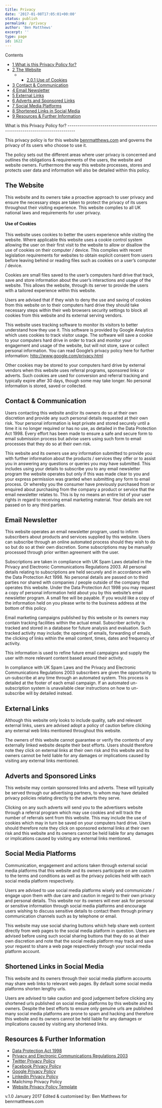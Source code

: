 ```yaml
---
title: Privacy
date: '2017-01-08T17:05:01+00:00'
status: publish
permalink: /privacy
author: 'Ben Matthews'
excerpt: ''
type: page
id: 1622
---
```

<div class="no_bullets" id="toc_container">Contents

- [<span class="toc_number toc_depth_1">1</span> What is this Privacy Policy for?](#What_is_this_Privacy_Policy_for)
- [<span class="toc_number toc_depth_1">2</span> The Website](#The_Website)
  - - [<span class="toc_number toc_depth_3">2.0.1</span> Use of Cookies](#Use_of_Cookies)
- [<span class="toc_number toc_depth_1">3</span> Contact &amp; Communication](#Contact_Communication)
- [<span class="toc_number toc_depth_1">4</span> Email Newsletter](#Email_Newsletter)
- [<span class="toc_number toc_depth_1">5</span> External Links](#External_Links)
- [<span class="toc_number toc_depth_1">6</span> Adverts and Sponsored Links](#Adverts_and_Sponsored_Links)
- [<span class="toc_number toc_depth_1">7</span> Social Media Platforms](#Social_Media_Platforms)
- [<span class="toc_number toc_depth_1">8</span> Shortened Links in Social Media](#Shortened_Links_in_Social_Media)
- [<span class="toc_number toc_depth_1">9</span> Resources &amp; Further Information](#Resources_Further_Information)

</div><span id="What_is_this_Privacy_Policy_for">What is this Privacy Policy for?</span>
----------------------------------------------------------------------------------

This privacy policy is for this website [benrmatthews.com](https://benrmatthews.com/) and governs the privacy of its users who choose to use it.

The policy sets out the different areas where user privacy is concerned and outlines the obligations &amp; requirements of the users, the website and website owners. Furthermore the way this website processes, stores and protects user data and information will also be detailed within this policy.

<span id="The_Website">The Website</span>
-----------------------------------------

This website and its owners take a proactive approach to user privacy and ensure the necessary steps are taken to protect the privacy of its users throughout their visiting experience. This website complies to all UK national laws and requirements for user privacy.

#### <span id="Use_of_Cookies">Use of Cookies</span>

This website uses cookies to better the users experience while visiting the website. Where applicable this website uses a cookie control system allowing the user on their first visit to the website to allow or disallow the use of cookies on their computer / device. This complies with recent legislation requirements for websites to obtain explicit consent from users before leaving behind or reading files such as cookies on a user’s computer / device.

Cookies are small files saved to the user’s computers hard drive that track, save and store information about the user’s interactions and usage of the website. This allows the website, through its server to provide the users with a tailored experience within this website.

Users are advised that if they wish to deny the use and saving of cookies from this website on to their computers hard drive they should take necessary steps within their web browsers security settings to block all cookies from this website and its external serving vendors.

This website uses tracking software to monitor its visitors to better understand how they use it. This software is provided by Google Analytics which uses cookies to track visitor usage. The software will save a cookie to your computers hard drive in order to track and monitor your engagement and usage of the website, but will not store, save or collect personal information. You can read Google’s privacy policy here for further information: <http://www.google.com/privacy.html>

Other cookies may be stored to your computers hard drive by external vendors when this website uses referral programs, sponsored links or adverts. Such cookies are used for conversion and referral tracking and typically expire after 30 days, though some may take longer. No personal information is stored, saved or collected.

<span id="Contact_Communication">Contact &amp; Communication</span>
-------------------------------------------------------------------

Users contacting this website and/or its owners do so at their own discretion and provide any such personal details requested at their own risk. Your personal information is kept private and stored securely until a time it is no longer required or has no use, as detailed in the Data Protection Act 1998. Every effort has been made to ensure a safe and secure form to email submission process but advise users using such form to email processes that they do so at their own risk.

This website and its owners use any information submitted to provide you with further information about the products / services they offer or to assist you in answering any questions or queries you may have submitted. This includes using your details to subscribe you to any email newsletter program the website operates but only if this was made clear to you and your express permission was granted when submitting any form to email process. Or whereby you the consumer have previously purchased from or enquired about purchasing from the company a product or service that the email newsletter relates to. This is by no means an entire list of your user rights in regard to receiving email marketing material. Your details are not passed on to any third parties.

<span id="Email_Newsletter">Email Newsletter</span>
---------------------------------------------------

This website operates an email newsletter program, used to inform subscribers about products and services supplied by this website. Users can subscribe through an online automated process should they wish to do so but do so at their own discretion. Some subscriptions may be manually processed through prior written agreement with the user.

Subscriptions are taken in compliance with UK Spam Laws detailed in the Privacy and Electronic Communications Regulations 2003. All personal details relating to subscriptions are held securely and in accordance with the Data Protection Act 1998. No personal details are passed on to third parties nor shared with companies / people outside of the company that operates this website. Under the Data Protection Act 1998 you may request a copy of personal information held about you by this website’s email newsletter program. A small fee will be payable. If you would like a copy of the information held on you please write to the business address at the bottom of this policy.

Email marketing campaigns published by this website or its owners may contain tracking facilities within the actual email. Subscriber activity is tracked and stored in a database for future analysis and evaluation. Such tracked activity may include; the opening of emails, forwarding of emails, the clicking of links within the email content, times, dates and frequency of activity.

This information is used to refine future email campaigns and supply the user with more relevant content based around their activity.

In compliance with UK Spam Laws and the Privacy and Electronic Communications Regulations 2003 subscribers are given the opportunity to un-subscribe at any time through an automated system. This process is detailed at the footer of each email campaign. If an automated un-subscription system is unavailable clear instructions on how to un-subscribe will by detailed instead.

<span id="External_Links">External Links</span>
-----------------------------------------------

Although this website only looks to include quality, safe and relevant external links, users are advised adopt a policy of caution before clicking any external web links mentioned throughout this website.

The owners of this website cannot guarantee or verify the contents of any externally linked website despite their best efforts. Users should therefore note they click on external links at their own risk and this website and its owners cannot be held liable for any damages or implications caused by visiting any external links mentioned.

<span id="Adverts_and_Sponsored_Links">Adverts and Sponsored Links</span>
-------------------------------------------------------------------------

This website may contain sponsored links and adverts. These will typically be served through our advertising partners, to whom may have detailed privacy policies relating directly to the adverts they serve.

Clicking on any such adverts will send you to the advertisers website through a referral program which may use cookies and will track the number of referrals sent from this website. This may include the use of cookies which may in turn be saved on your computers hard drive. Users should therefore note they click on sponsored external links at their own risk and this website and its owners cannot be held liable for any damages or implications caused by visiting any external links mentioned.

<span id="Social_Media_Platforms">Social Media Platforms</span>
---------------------------------------------------------------

Communication, engagement and actions taken through external social media platforms that this website and its owners participate on are custom to the terms and conditions as well as the privacy policies held with each social media platform respectively.

Users are advised to use social media platforms wisely and communicate / engage upon them with due care and caution in regard to their own privacy and personal details. This website nor its owners will ever ask for personal or sensitive information through social media platforms and encourage users wishing to discuss sensitive details to contact them through primary communication channels such as by telephone or email.

This website may use social sharing buttons which help share web content directly from web pages to the social media platform in question. Users are advised before using such social sharing buttons that they do so at their own discretion and note that the social media platform may track and save your request to share a web page respectively through your social media platform account.

<span id="Shortened_Links_in_Social_Media">Shortened Links in Social Media</span>
---------------------------------------------------------------------------------

This website and its owners through their social media platform accounts may share web links to relevant web pages. By default some social media platforms shorten lengthy urls.

Users are advised to take caution and good judgement before clicking any shortened urls published on social media platforms by this website and its owners. Despite the best efforts to ensure only genuine urls are published many social media platforms are prone to spam and hacking and therefore this website and its owners cannot be held liable for any damages or implications caused by visiting any shortened links.

<span id="Resources_Further_Information">Resources &amp; Further Information</span>
-----------------------------------------------------------------------------------

- [Data Protection Act 1998](http://www.legislation.gov.uk/ukpga/1998/29/contents)
- [Privacy and Electronic Communications Regulations 2003](http://www.legislation.gov.uk/uksi/2003/2426/contents/made)
- [Twitter Privacy Policy](http://twitter.com/privacy)
- [Facebook Privacy Policy](http://www.facebook.com/about/privacy/)
- [Google Privacy Policy](http://www.google.com/privacy.html)
- [Linkedin Privacy Policy](http://www.linkedin.com/static?key=privacy_policy)
- Mailchimp Privacy Policy
- [Website Privacy Policy Template](http://www.jamieking.co.uk/resources/free_sample_privacy_policy.html "Website Privacy Policy UK Template")

v.1.0 January 2017 Edited &amp; customised by: Ben Matthews for benrmatthews.com